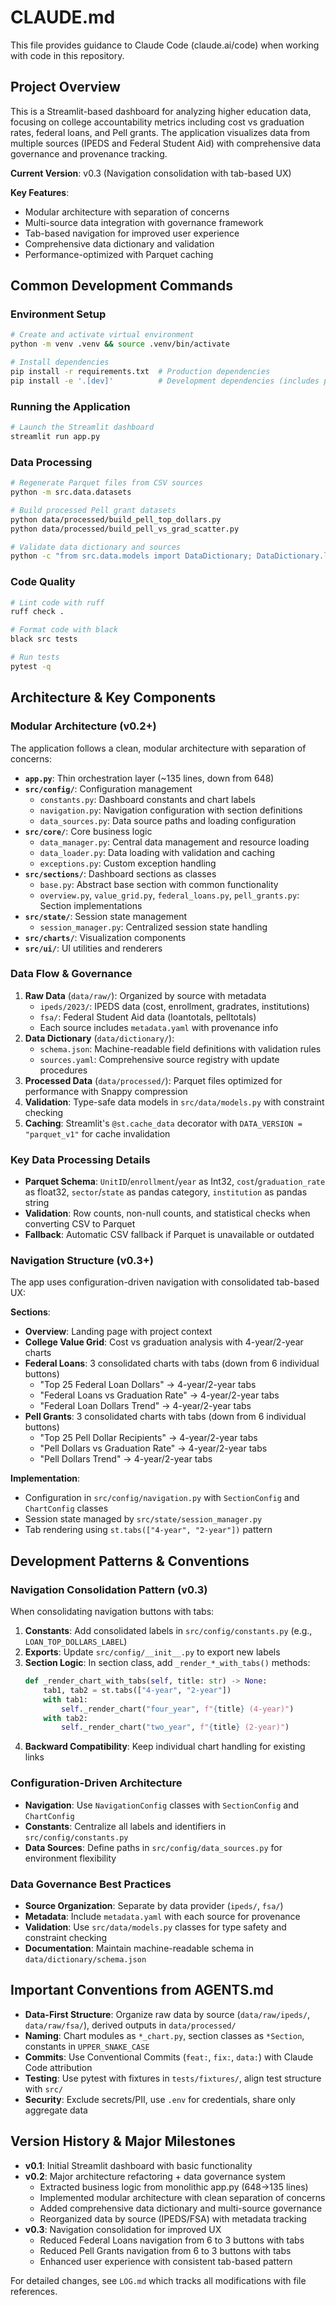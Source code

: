 # CLAUDE.md

This file provides guidance to Claude Code (claude.ai/code) when working with code in this repository.

## Project Overview

This is a Streamlit-based dashboard for analyzing higher education data, focusing on college accountability metrics including cost vs graduation rates, federal loans, and Pell grants. The application visualizes data from multiple sources (IPEDS and Federal Student Aid) with comprehensive data governance and provenance tracking. 

**Current Version**: v0.3 (Navigation consolidation with tab-based UX)

**Key Features**:
- Modular architecture with separation of concerns
- Multi-source data integration with governance framework
- Tab-based navigation for improved user experience
- Comprehensive data dictionary and validation
- Performance-optimized with Parquet caching

## Common Development Commands

### Environment Setup
```bash
# Create and activate virtual environment
python -m venv .venv && source .venv/bin/activate

# Install dependencies
pip install -r requirements.txt  # Production dependencies
pip install -e '.[dev]'          # Development dependencies (includes pytest, ruff, black)
```

### Running the Application
```bash
# Launch the Streamlit dashboard
streamlit run app.py
```

### Data Processing
```bash
# Regenerate Parquet files from CSV sources
python -m src.data.datasets

# Build processed Pell grant datasets
python data/processed/build_pell_top_dollars.py
python data/processed/build_pell_vs_grad_scatter.py

# Validate data dictionary and sources
python -c "from src.data.models import DataDictionary; DataDictionary.load_from_file('data/dictionary/schema.json')"
```

### Code Quality
```bash
# Lint code with ruff
ruff check .

# Format code with black
black src tests

# Run tests
pytest -q
```

## Architecture & Key Components

### Modular Architecture (v0.2+)
The application follows a clean, modular architecture with separation of concerns:

- **`app.py`**: Thin orchestration layer (~135 lines, down from 648)
- **`src/config/`**: Configuration management
  - `constants.py`: Dashboard constants and chart labels
  - `navigation.py`: Navigation configuration with section definitions
  - `data_sources.py`: Data source paths and loading configuration
- **`src/core/`**: Core business logic
  - `data_manager.py`: Central data management and resource loading
  - `data_loader.py`: Data loading with validation and caching
  - `exceptions.py`: Custom exception handling
- **`src/sections/`**: Dashboard sections as classes
  - `base.py`: Abstract base section with common functionality
  - `overview.py`, `value_grid.py`, `federal_loans.py`, `pell_grants.py`: Section implementations
- **`src/state/`**: Session state management
  - `session_manager.py`: Centralized session state handling
- **`src/charts/`**: Visualization components
- **`src/ui/`**: UI utilities and renderers

### Data Flow & Governance
1. **Raw Data** (`data/raw/`): Organized by source with metadata
   - `ipeds/2023/`: IPEDS data (cost, enrollment, gradrates, institutions)
   - `fsa/`: Federal Student Aid data (loantotals, pelltotals)
   - Each source includes `metadata.yaml` with provenance info
2. **Data Dictionary** (`data/dictionary/`): 
   - `schema.json`: Machine-readable field definitions with validation rules
   - `sources.yaml`: Comprehensive source registry with update procedures
3. **Processed Data** (`data/processed/`): Parquet files optimized for performance with Snappy compression
4. **Validation**: Type-safe data models in `src/data/models.py` with constraint checking
5. **Caching**: Streamlit's `@st.cache_data` decorator with `DATA_VERSION = "parquet_v1"` for cache invalidation

### Key Data Processing Details
- **Parquet Schema**: `UnitID`/`enrollment`/`year` as Int32, `cost`/`graduation_rate` as float32, `sector`/`state` as pandas category, `institution` as pandas string
- **Validation**: Row counts, non-null counts, and statistical checks when converting CSV to Parquet
- **Fallback**: Automatic CSV fallback if Parquet is unavailable or outdated

### Navigation Structure (v0.3+)
The app uses configuration-driven navigation with consolidated tab-based UX:

**Sections**:
- **Overview**: Landing page with project context
- **College Value Grid**: Cost vs graduation analysis with 4-year/2-year charts
- **Federal Loans**: 3 consolidated charts with tabs (down from 6 individual buttons)
  - "Top 25 Federal Loan Dollars" → 4-year/2-year tabs
  - "Federal Loans vs Graduation Rate" → 4-year/2-year tabs  
  - "Federal Loan Dollars Trend" → 4-year/2-year tabs
- **Pell Grants**: 3 consolidated charts with tabs (down from 6 individual buttons)
  - "Top 25 Pell Dollar Recipients" → 4-year/2-year tabs
  - "Pell Dollars vs Graduation Rate" → 4-year/2-year tabs
  - "Pell Dollars Trend" → 4-year/2-year tabs

**Implementation**: 
- Configuration in `src/config/navigation.py` with `SectionConfig` and `ChartConfig` classes
- Session state managed by `src/state/session_manager.py`
- Tab rendering using `st.tabs(["4-year", "2-year"])` pattern

## Development Patterns & Conventions

### Navigation Consolidation Pattern (v0.3)
When consolidating navigation buttons with tabs:
1. **Constants**: Add consolidated labels in `src/config/constants.py` (e.g., `LOAN_TOP_DOLLARS_LABEL`)
2. **Exports**: Update `src/config/__init__.py` to export new labels
3. **Section Logic**: In section class, add `_render_*_with_tabs()` methods:
   ```python
   def _render_chart_with_tabs(self, title: str) -> None:
       tab1, tab2 = st.tabs(["4-year", "2-year"])
       with tab1:
           self._render_chart("four_year", f"{title} (4-year)")
       with tab2:
           self._render_chart("two_year", f"{title} (2-year)")
   ```
4. **Backward Compatibility**: Keep individual chart handling for existing links

### Configuration-Driven Architecture
- **Navigation**: Use `NavigationConfig` classes with `SectionConfig` and `ChartConfig`
- **Constants**: Centralize all labels and identifiers in `src/config/constants.py`
- **Data Sources**: Define paths in `src/config/data_sources.py` for environment flexibility

### Data Governance Best Practices
- **Source Organization**: Separate by data provider (`ipeds/`, `fsa/`)
- **Metadata**: Include `metadata.yaml` with each source for provenance
- **Validation**: Use `src/data/models.py` classes for type safety and constraint checking
- **Documentation**: Maintain machine-readable schema in `data/dictionary/schema.json`

## Important Conventions from AGENTS.md

- **Data-First Structure**: Organize raw data by source (`data/raw/ipeds/`, `data/raw/fsa/`), derived outputs in `data/processed/`
- **Naming**: Chart modules as `*_chart.py`, section classes as `*Section`, constants in `UPPER_SNAKE_CASE`
- **Commits**: Use Conventional Commits (`feat:`, `fix:`, `data:`) with Claude Code attribution
- **Testing**: Use pytest with fixtures in `tests/fixtures/`, align test structure with `src/`
- **Security**: Exclude secrets/PII, use `.env` for credentials, share only aggregate data

## Version History & Major Milestones

- **v0.1**: Initial Streamlit dashboard with basic functionality
- **v0.2**: Major architecture refactoring + data governance system
  - Extracted business logic from monolithic app.py (648→135 lines)
  - Implemented modular architecture with clean separation of concerns
  - Added comprehensive data dictionary and multi-source governance
  - Reorganized data by source (IPEDS/FSA) with metadata tracking
- **v0.3**: Navigation consolidation for improved UX
  - Reduced Federal Loans navigation from 6 to 3 buttons with tabs
  - Reduced Pell Grants navigation from 6 to 3 buttons with tabs
  - Enhanced user experience with consistent tab-based pattern

For detailed changes, see `LOG.md` which tracks all modifications with file references.